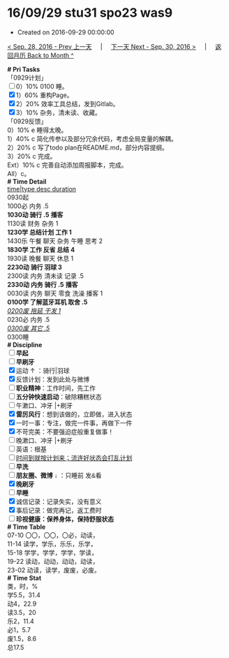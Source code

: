 # 16/09/29 stu31 spo23 was9

- Created on 2016-09-29 00:00:00

[< Sep. 28, 2016 - Prev 上一天](_archived/lifelogs/2016/09/d28.md) &nbsp; &nbsp; | &nbsp; &nbsp; [下一天 Next - Sep. 30, 2016 >](_archived/lifelogs/2016/09/d30.md) &nbsp; &nbsp; |  &nbsp; &nbsp; [返回月历 Back to Month ^](_archived/lifelogs/2016/09/index.md)
<br/><div><div><div><div><div><div><div><b># Pri Tasks</b></div></div><div>「0929计划」</div><div><input type="checkbox"/>0）10% 0100 睡。</div><div><input checked="true" type="checkbox"/>1）60% 重构Page。</div><div><input checked="true" type="checkbox"/>2）20% 效率工具总结，发到Gitlab。</div><div><input checked="true" type="checkbox"/>3）10% 杂务，清未读、收藏。</div></div><div><div><div></div></div></div></div></div><div>「0929反馈」</div><div>0）10% e 睡得太晚。</div></div><div><div>1）40% c 简化传参以及部分冗余代码，考虑全局变量的解耦。</div><div>2）20% c 写了todo plan在README.md，部分内容提纲。</div><div>3）20% c 完成。</div><div>Ext）10% c 完善自动添加周报脚本，完成。</div><div><div>All）c。</div><div><b># Time Detail</b></div></div></div><div><div><div><u>time|type desc duration</u></div><div>0930起</div><div>1000必 内务 .5</div><div><b>1030动 骑行 .5</b> <b>播客</b></div><div>1130读 财务 杂务 1</div><div><b>1230学 总结计划 工作 1</b></div></div><div>1430乐 午餐 聊天 杂务 午睡 思考 2</div><div><b>1830学 工作 反省 总结 4</b></div><div></div></div><div><div>1930读 晚餐 聊天 休息 1</div><div><b>2230动 骑行 羽球 3</b></div><div>2300读 内务 清未读 记录 .5</div><div><b style="">2330动 内务 骑行 .5</b> <b style="">播客</b></div><div><div>0030读 内务 聊天 零食 洗澡 播客 1</div><div><b>0100学 了解蓝牙耳机 取舍 .5</b></div><div><i><u>0200废 拖延 干发 1</u></i></div></div></div><div>0230必 内务 .5</div><div><i><u>0300废 其它 .5</u></i></div><div><div>0300睡</div><div><b># Discipline</b></div></div><div><div><div><b><input type="checkbox"/>早起</b></div><div><input type="checkbox"/><b>早刷牙</b></div></div><div><input checked="true" type="checkbox"/>运动 ↑ ：骑行|羽球</div><div><div><input checked="true" type="checkbox"/>反馈计划：发到此处与微博</div><div><input type="checkbox"/><b>职业精神</b>：工作时间，先工作</div><div><input type="checkbox"/><b>五分钟快速启动</b>：破除糟糕状态</div><div><input type="checkbox"/>午漱口、冲牙 |+刷牙</div><div><input checked="true" type="checkbox"/><b>雷厉风行</b>：想到该做的，立即做，进入状态</div><div><input checked="true" type="checkbox"/><a dir="ltr"/><a dir="ltr"/><a dir="ltr">一时</a>一事：专注，做完一件事，再做下一件</div><div><input checked="true" type="checkbox"/>不苛完美：不要强迫症般重复做事！</div><div><input type="checkbox"/>晚漱口、冲牙 |+刷牙</div><div><input type="checkbox"/>英语：根基</div><div><u><input type="checkbox"/>时间到就按计划来；流连好状态会打乱计划</u></div><div><input type="checkbox"/><b>早洗</b></div><div><b style="font-family:gotham, helvetica, arial, sans-serif;font-size:14px;"><input type="checkbox"/>朋友圈、微博</b> <span style="font-family:gotham, helvetica, arial, sans-serif;font-size:14px;">↓ ：只睡前 发&amp;看</span></div><div><b><input checked="true" type="checkbox"/>晚刷牙</b></div><div><input type="checkbox"/><b>早睡</b></div><div><div><input checked="true" type="checkbox"/>诚信记录：记录失实，没有意义</div><div><input checked="true" type="checkbox"/>事后记录：做完再记，返工费时</div></div><div style="font-family:gotham, helvetica, arial, sans-serif;font-size:14px;"><b><input type="checkbox"/>珍视健康：保养身体，保持舒服状态</b></div><div><b># Time Table</b></div><div>07-10 〇〇，〇〇，〇必，动读，</div><div>11-14 读学，学乐，乐乐，乐学，</div><div>15-18 学学，学学，学学，学读，</div><div>19-22 读动，动动，动动，动读，</div><div>23-02 动读，读学，废废，必废。</div><div><b># Time Stat</b></div><div>类，时，%</div><div>学5.5，31.4</div><div>动4，22.9</div><div>读3.5，20</div><div>乐2，11.4</div><div>必1，5.7</div><div>废1.5，8.6</div><div>总17.5</div>
